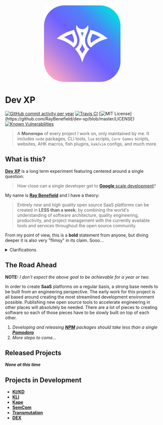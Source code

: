 <p align="center">
    <a href="https://github.com/RayBenefield/dev-xp">
        <img src="https://raw.githubusercontent.com/RayBenefield/dev-xp/master/images/app-icon.png" alt="RayBenefield Logo"/>
    </a>
    <br />
</p>

# Dev XP

[![GitHub commit activity per year](https://img.shields.io/github/commit-activity/y/RayBenefield/dev-xp.svg?style=flat)](https://github.com/RayBenefield/dev-xp/graphs/commit-activity)
[![Travis CI](https://api.travis-ci.org/RayBenefield/dev-xp.svg?branch=master)](https://travis-ci.com/RayBenefield/dev-xp)
[![MIT License](https://img.shields.io/apm/l/atomic-design-ui.svg?)](https://github.com/RayBenefield/dev-xp/blob/master/LICENSE)
[![Known Vulnerabilities](https://snyk.io/test/github/RayBenefield/dev-xp/badge.svg)](https://snyk.io/test/github/RayBenefield/dev-xp)

 > A **Monorepo** of every project I work on, only maintained by me. It
 > includes `node` packages, CLI tools, `lua` scripts, `Core Games` scripts,
 > websites, AHK macros, fish plugins, `kak`/`vim` configs, and much more.

## What is this?

[**Dev XP**](https://github.com/RayBenefield/dev-xp/) is a long term experiment
featuring centered around a single question:

 > How close can a single developer get to [**Google** scale
 > development](https://cacm.acm.org/magazines/2016/7/204032-why-google-stores-billions-of-lines-of-code-in-a-single-repository/fulltext)?

My name is [**Ray Benefield**](https://github.com/RayBenefield/) and I have a
theory:

> Entirely *new* and *high quality* open source SaaS platforms can be created in
> **LESS than a week**; by combining the world's understanding of software
> architecture, quality engineering, productivity, and project management with
> the currently available tools and services throughout the open source
> community.

From my point of view, this is a **bold** statement from anyone, but diving
deeper it is also very "flimsy" in its claim.  Sooo...

<details>
<summary>Clarifications</summary>

---

The following bits are made to sort of define a "range" of what I mean by each
part of the above statement. They are not exact, not decisions, not solid
reasoning, etc. This is an experiment after all and every part of this will
constantly be changing as experience is gained.

---

<details>
<summary>End Product</summary>

---

I need to pseudo define "*new* and *high quality* open source SaaS platforms".
Here's what my expectations are for a "complete" platform might look like:

 - Designed and developed **API First** to allow for integration opportunities
 - Open sourced codebase, enabling dedicated developers to **assist in growth**
 - Full **multi-tenant** solutions, maintaining users/organizations/etc. systems
 - Realtime and high performance website meeting **PWA quality standards**
 - **Fire and forget** persistence layer that is easy to scale with new features
 - Accept payments from a multiple vendors allowing **monetization from day 1**
 - **Trivial to develop** for the core developers to extend with new features

Again... not ***exactly*** what I'm shooting for, but I'm drawing a picture.
Bare with me. ;)

</details>

---

<details>
<summary>Engineering</summary>

---

We have learned a LOT over the many decades of software development. Below are
just some of the **many principles** that can enable our goal (no particular
order or reason for these being list, just potential):

 - **Modularity**, **Code Reuse**, **Extensibility**, etc... you've heard of 'em
 - Benefits of **Declarative** vs **Imperative** for ease of development
 - Shared development tooling in the form of **testing**, **scaffolding**, etc.
 - The value of going 100% **Open source** with your entire codebase
 - Data processing patterns like **Event Sourcing** and **Stream Programming**
 - Principles like **SOLID** with **dependency injection** and **open/closed**
 - And sooo much more...

Some of those may not even be that important in the end, but the point is that
we've learned a lot. Seriously...

</details>

---

<details>
<summary>Productivity</summary>

---

People are learning more and more ways to improve their productivity.
Seriously... have you seen any of these **TED** talks or **Youtube** videos or
articles. I mean **Life Hacker** is totally a thing.

 - **Pomodoro Technique** - 25 minute work sessions
 - **Habit Building** - Routines make long stretches of work easy
 - **Standardization** - When a group of tasks follow the same general rules
 - **Planning/Roadmapping** - Preparing your day, or knowing your next steps
 - **Health Management** - A healthy mind and body are absolutely important
 - **Free Time** - Cuz constantly working is not efficient
 - **Automation** - Well if a computer could do it for you, go for it

The idea here is that we have SOOO many ways to make time in this world.

</details>

---

<details>
<summary>Project/Product Management</summary>

---

Dem business savy people have learned a lot as well and a lot can be learned
from the many approaches that have been taken over the decades. Expect many
buzzwords... lol.

 - **Agile Development**... we all pretty much know this stuff
 - **Interal Communication Management** like how much, who, when, what, why?
 - The concept of **Minimum Viable Product** is a very powerful one
 - **Lean Startup Methodology** cuz less is more folks
 - **Public Interaction** for things like building relations with customers
 - **Transparency** in things like reasoning in decision making
 - **Disaster Management** because you can't escape failure

Not my strongest portion, but still very important.

</details>

---

<details>
<summary>Tools and Services</summary>

---

Have you seen the open source landscape? Do you know how many products are
getting released every day? It is absolutely insane. So many of these can
accelerate your progress.

 - **Javascript** can be used literally everywhere now thanks to **Node.js**
 - **NPM** is a massively growing repository of tools/libraries/frameworks
 - **Platforms as a Service** like **AWS**, **Google Cloud**, **Azure**
 - **Functions as a Service** like **Lambda**, **Cloud Functions**, etc.

</details>

---

</details>

## The Road Ahead

**NOTE:** *I don't expect the above goal to be achievable for a year or two.*

In order to create **SaaS** platforms on a regular basis, a strong base needs to
be built from an engineering perspective. The early work for this project is all
based around creating the most streamlined development environment possible.
Publishing new open source tools to accelerate engineering in other places will
absolutely be needed. There are a lot of pieces to creating software so each of
those pieces have to be slowly built on top of each other.

1. *Developing and releasing [**NPM**](https://www.npmjs.com/) packages should
   take less than a single
[**Pomodoro**](https://lifehacker.com/productivity-101-a-primer-to-the-pomodoro-technique-1598992730)*
1. *More steps to come...*


## Released Projects

***None at this time***


## Projects in Development

 - [**KI/KD**](https://github.com/RayBenefield/dev-xp/tree/master/src/node_modules/kikd)
 - [**KLI**](https://github.com/RayBenefield/dev-xp/tree/master/src/node_modules/kli)
 - [**Kape**](https://github.com/RayBenefield/dev-xp/tree/master/src/node_modules/kape)
 - [**SemCom**](https://github.com/RayBenefield/dev-xp/tree/master/src/node_modules/semcom)
 - [**Transmutation**](https://github.com/RayBenefield/transmutation)
 - [**DEX**](https://github.com/RayBenefield/dev-xp/tree/master/src/node_modules/dex)
